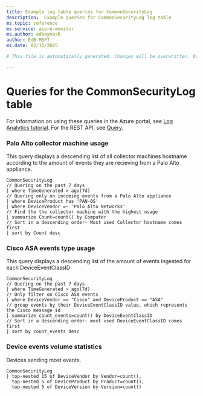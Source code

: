 ```yaml
---
title: Example log table queries for CommonSecurityLog
description:  Example queries for CommonSecurityLog log table
ms.topic: reference
ms.service: azure-monitor
ms.author: edbaynash
author: EdB-MSFT
ms.date: 02/11/2025

# This file is automatically generated. Changes will be overwritten. Do not change this file directly. 

---
```


# Queries for the CommonSecurityLog table

For information on using these queries in the Azure portal, see [Log Analytics tutorial](/azure/azure-monitor/logs/log-analytics-tutorial). For the REST API, see [Query](/rest/api/loganalytics/query).


### Palo Alto collector machine usage  


This query displays a descending list of all collector machines hostname according to the amount of events they are recieving from a Palo Alto appliance.  

```query
CommonSecurityLog
// Quering on the past 7 days
| where TimeGenerated > ago(7d)
// Quering only on incoming events from a Palo Alto appliance
| where DeviceProduct has 'PAN-OS'
| where DeviceVendor =~ 'Palo Alto Networks'
// Find the the collector machine with the highest usage
| summarize Count=count() by Computer
// Sort in a descending order- Most used Collector hostname comes first
| sort by Count desc
```



### Cisco ASA events type usage  


This query displays a descending list of the amount of events ingested for each DeviceEventClassID  

```query
CommonSecurityLog 
// Quering on the past 7 days
| where TimeGenerated > ago(7d)
// Only filter on Cisco ASA events
| where DeviceVendor == "Cisco" and DeviceProduct == "ASA"
// group events by their DeviceEventClassID value, which represents the Cisco message id
| summarize count_events=count() by DeviceEventClassID
// Sort in a descending order- most used DeviceEventClassID comes first
| sort by count_events desc
```



### Device events volume statistics  


Devices sending most events.  

```query
CommonSecurityLog
| top-nested 15 of DeviceVendor by Vendor=count(),
  top-nested 5 of DeviceProduct by Product=count(),
  top-nested 5 of DeviceVersion by Version=count()
```

